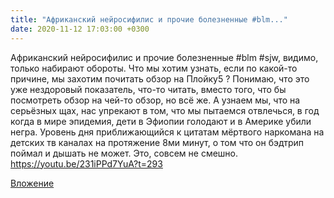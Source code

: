 ```yaml
---
title: "Африканский нейросифилис и прочие болезненные #blm..."
date: 2020-11-12 17:03:00 +0300
---
```


Африканский нейросифилис и прочие болезненные #blm #sjw, видимо, только набирают обороты. Что мы хотим узнать, если по какой-то причине, мы захотим почитать обзор на Плойку5 ? Понимаю, что это уже нездоровый показатель, что-то читать, вместо того, что бы посмотреть обзор на чей-то обзор, но всё же. А узнаем мы, что на серьёзных щах, нас упрекают в том, что мы пытаемся отвлечься, в год когда в мире эпидемия, дети в Эфиопии голодают и в Америке убили негра. Уровень дня приближающийся к цитатам мёртвого наркомана на детских тв каналах на протяжение 8ми минут, о том что он бэдтрип поймал и дышать не может.
Это, совсем не смешно.
https://youtu.be/231iPPd7YuA?t=293

[Вложение](https://vk.com/video41076938_456239439)
